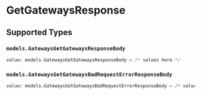 # GetGatewaysResponse


## Supported Types

### `models.GatewaysGetGatewaysResponseBody`

```python
value: models.GatewaysGetGatewaysResponseBody = /* values here */
```

### `models.GatewaysGetGatewaysBadRequestErrorResponseBody`

```python
value: models.GatewaysGetGatewaysBadRequestErrorResponseBody = /* values here */
```

